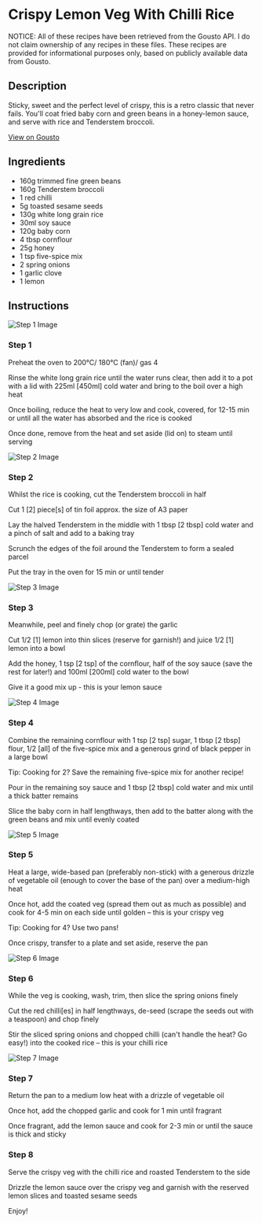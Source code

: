# Crispy Lemon Veg With Chilli Rice

NOTICE: All of these recipes have been retrieved from the Gousto API. I do not claim ownership of any recipes in these files. These recipes are provided for informational purposes only, based on publicly available data from Gousto.

## Description

Sticky, sweet and the perfect level of crispy, this is a retro classic that never fails. You'll coat fried baby corn and green beans in a honey-lemon sauce, and serve with rice and Tenderstem broccoli. 

[View on Gousto](https://www.gousto.co.uk/recipes/cookbook/crispy-lemon-veg-with-chilli-rice)

## Ingredients

- 160g trimmed fine green beans
- 160g Tenderstem broccoli
- 1 red chilli
- 5g toasted sesame seeds
- 130g white long grain rice
- 30ml soy sauce
- 120g baby corn
- 4 tbsp cornflour
- 25g honey
- 1 tsp five-spice mix
- 2 spring onions
- 1 garlic clove
- 1 lemon

## Instructions

![Step 1 Image](https://production-media.gousto.co.uk/cms/recipe-step-image/step-1-1626172904893-x200.jpg)

### Step 1

Preheat the oven to 200°C/ 180°C (fan)/ gas 4

Rinse the white long grain rice until the water runs clear, then add it to a pot with a lid with 225ml <span class="text-danger">[450ml]</span> cold water and bring to the boil over a high heat

Once boiling, reduce the heat to very low and cook, covered, for 12-15 min or until all the water has absorbed and the rice is cooked

Once done, remove from the heat and set aside (lid on) to steam until serving

![Step 2 Image](https://production-media.gousto.co.uk/cms/recipe-step-image/step-2-1626172909092-x200.jpg)

### Step 2

Whilst the rice is cooking, cut the Tenderstem broccoli in half

Cut 1 <span class="text-danger">[2]</span> piece<span class="text-danger">[s] </span>of tin foil approx. the size of A3 paper

Lay the halved Tenderstem in the middle with 1 tbsp<span class="text-danger"> [2 tbsp] </span>cold<span class="text-danger"> </span>water and a pinch of salt and add to a baking tray

Scrunch the edges of the foil around the Tenderstem to form a sealed parcel

Put the tray in the oven for 15 min or until tender

![Step 3 Image](https://production-media.gousto.co.uk/cms/recipe-step-image/Step-3-1626172913222-x200.jpg)

### Step 3

Meanwhile, peel and finely chop (or grate) the garlic

Cut 1/2 <span class="text-danger">[1]</span> lemon into thin slices (reserve for garnish!) and juice 1/2 <span class="text-danger">[1]</span> lemon into a bowl

Add the honey, 1 tsp<span class="text-danger"> [2 tsp]</span> of the cornflour, half of the soy sauce (save the rest for later!) and 100ml <span class="text-danger">[200ml]</span> cold water to the bowl

Give it a good mix up - this is your lemon sauce

![Step 4 Image](https://production-media.gousto.co.uk/cms/recipe-step-image/step-4-1626172917886-x200.jpg)

### Step 4

Combine the remaining cornflour with 1 tsp <span class="text-danger">[2 tsp] </span>sugar, 1 tbsp<span class="text-danger"> [2 tbsp]</span> flour, 1/2 <span class="text-danger">[all]</span> of the five-spice mix and a generous grind of black pepper in a large bowl

Tip: Cooking for 2? Save the remaining five-spice mix for another recipe!

Pour in the remaining soy sauce and 1 tbsp<span class="text-danger"> [2 tbsp]</span> cold water and mix until a thick batter remains

Slice the baby corn in half lengthways, then add to the batter along with the green beans and mix until evenly coated

![Step 5 Image](https://production-media.gousto.co.uk/cms/recipe-step-image/step-5-1626172922846-x200.jpg)

### Step 5

Heat a large, wide-based pan (preferably non-stick) with a generous drizzle of vegetable oil (enough to cover the base of the pan) over a medium-high heat

Once hot, add the coated veg (spread them out as much as possible) and cook for 4-5 min on each side until golden – this is your crispy veg

Tip: Cooking for 4? Use two pans!

Once crispy, transfer to a plate and set aside, reserve the pan

![Step 6 Image](https://production-media.gousto.co.uk/cms/recipe-step-image/step-6-1626172927139-x200.jpg)

### Step 6

While the veg is cooking, wash, trim, then slice the spring onions finely

Cut the red chilli<span class="text-danger">[es]</span> in half lengthways, de-seed (scrape the seeds out with a teaspoon) and chop finely

Stir the sliced spring onions and chopped chilli (can't handle the heat? Go easy!) into the cooked rice – this is your chilli rice

![Step 7 Image](https://production-media.gousto.co.uk/cms/recipe-step-image/Step-7-1626172931413-x200.jpg)

### Step 7

Return the pan to a medium low heat with a drizzle of vegetable oil

Once hot, add the chopped garlic and cook for 1 min until fragrant

Once fragrant, add the lemon sauce and cook for 2-3 min or until the sauce is thick and sticky

### Step 8

Serve the crispy veg with the chilli rice and roasted Tenderstem to the side

Drizzle the lemon sauce over the crispy veg and garnish with the reserved lemon slices and toasted sesame seeds

Enjoy!

